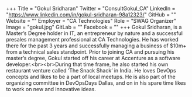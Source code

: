 +++
Title = "Gokul Sridharan"
Twitter = "ConsultGokul_CA"
LinkedIn = "https://www.linkedin.com/in/gokul-sridharan-98a12323/"
GitHub = ""
Website = ""
Employer = "CA Technologies"
Role = "SWAG Organizer"
Image = "gokul.jpg"
GitLab = ""
Facebook = ""
+++
Gokul Sridharan, is a Master’s Degree holder in IT, an entrepreneur by nature and a successful presales management professional at CA Technologies. He has worked there for the past 3 years and successfully managing a business of $10m&#43; from a technical sales standpoint. Prior to joining CA and pursuing his master’s degree, Gokul started off his career at Accenture as a software developer.&lt;br&gt;&lt;br&gt;During that time frame, he also started his own restaurant venture called ‘The Snack Shack’ in India. He loves DevOps concepts and likes to be a part of local meetups. He is also part of the organizing committee in DevOpsDays Dallas, and on in his spare time likes to work on new and innovative ideas.